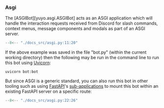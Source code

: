 ### Asgi

The [ASGIBot][yuyo.asgi.ASGIBot] acts as an ASGI application which will handle
the interaction requests received from Discord for slash commands, context menus,
message components and modals as part of an ASGI server.

```py
--8<-- "./docs_src/asgi.py:11:20"
```

If the above example was saved in the file "bot.py"
(within the current working directory) then the following may be run in the command
line to run this bot using [Uvicorn](https://www.uvicorn.org/):

```
uvicorn bot:bot
```

But since ASGI is a generic standard, you can also run this bot in other tooling
such as using [FastAPI](https://fastapi.tiangolo.com/)'s
[sub-applications](https://fastapi.tiangolo.com/advanced/sub-applications/) to
mount this bot within an existing FastAPI server on a specific route:

```py
--8<-- "./docs_src/asgi.py:22:26"
```
